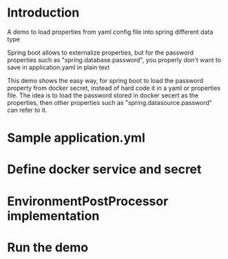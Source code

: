 # Introduction
A demo to load properties from yaml config file into spring different data type

Spring boot allows to externalize properties, but for the password properties such as "spring.database.password", you properly don't want to save in application.yaml in plain text

This demo shows the easy way, for spring boot to load the password property from docker secret, instead of hard code it in a yaml or properties file. The idea is to load the password stored in docker secert as the properties, then other properties such as "spring.datasource.password" can refer to it.

# Sample application.yml 

# Define docker service and secret

# EnvironmentPostProcessor implementation

# Run the demo



